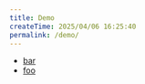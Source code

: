 ```yaml
---
title: Demo
createTime: 2025/04/06 16:25:40
permalink: /demo/
---
```


- [bar](./bar.md)
- [foo](./foo.md)
